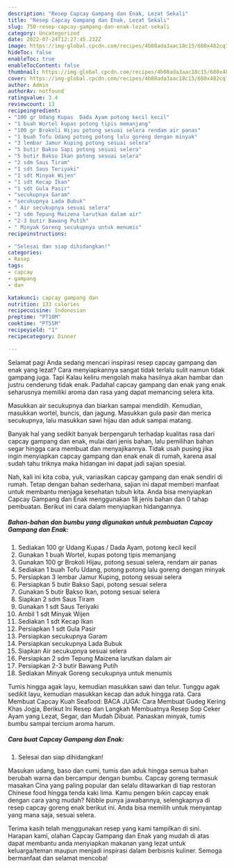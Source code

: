 ```yaml
---
description: "Resep Capcay Gampang dan Enak, Lezat Sekali"
title: "Resep Capcay Gampang dan Enak, Lezat Sekali"
slug: 750-resep-capcay-gampang-dan-enak-lezat-sekali
category: Uncategorized
date: 2022-07-24T12:27:45.232Z
image: https://img-global.cpcdn.com/recipes/4b08ada3aac18c15/680x482cq70/capcay-gampang-dan-enak-foto-resep-utama.jpg
hideToc: false
enableToc: true
enableTocContent: false
thumbnail: https://img-global.cpcdn.com/recipes/4b08ada3aac18c15/680x482cq70/capcay-gampang-dan-enak-foto-resep-utama.jpg
cover: https://img-global.cpcdn.com/recipes/4b08ada3aac18c15/680x482cq70/capcay-gampang-dan-enak-foto-resep-utama.jpg
author: Admin
authorAv: notfound
ratingvalue: 3.4
reviewcount: 13
recipeingredient:
- "100 gr Udang Kupas  Dada Ayam potong kecil kecil"
- "1 buah Wortel kupas potong tipis memanjang"
- "100 gr Brokoli Hijau potong sesuai selera rendam air panas"
- "1 buah Tofu Udang potong potong lalu goreng dengan minyak"
- "3 lembar Jamur Kuping potong sesuai selera"
- "5 butir Bakso Sapi potong sesuai selera"
- "5 butir Bakso Ikan potong sesuai selera"
- "2 sdm Saus Tiram"
- "1 sdt Saus Teriyaki"
- "1 sdt Minyak Wijen"
- "1 sdt Kecap Ikan"
- "1 sdt Gula Pasir"
- "secukupnya Garam"
- "secukupnya Lada Bubuk"
- " Air secukupnya sesuai selera"
- "2 sdm Tepung Maizena larutkan dalam air"
- "2-3 butir Bawang Putih"
- " Minyak Goreng secukupnya untuk menumis"
recipeinstructions:

- "Selesai dan siap dihidangkan!"
categories:
- Resep
tags:
- capcay
- gampang
- dan

katakunci: capcay gampang dan 
nutrition: 133 calories
recipecuisine: Indonesian
preptime: "PT10M"
cooktime: "PT55M"
recipeyield: "1"
recipecategory: Dinner

---
```



Selamat pagi Anda sedang mencari inspirasi resep capcay gampang dan enak yang lezat? Cara menyiapkannya sangat tidak terlalu sulit namun tidak gampang juga. Tapi Kalau keliru mengolah maka hasilnya akan hambar dan justru cenderung tidak enak. Padahal capcay gampang dan enak yang enak seharusnya memiliki aroma dan rasa yang dapat memancing selera kita.


Masukkan air secukupnya dan biarkan sampai mendidih. Kemudian, masukkan wortel, buncis, dan jagung. Masukkan gula pasir dan merica secukupnya, lalu masukkan sawi hijau dan aduk sampai matang.

Banyak hal yang sedikit banyak berpengaruh terhadap kualitas rasa dari capcay gampang dan enak, mulai dari jenis bahan, lalu pemilihan bahan segar hingga cara membuat dan menyajikannya. Tidak usah pusing jika ingin menyiapkan capcay gampang dan enak enak di rumah, karena asal sudah tahu triknya maka hidangan ini dapat jadi sajian spesial.


Nah, kali ini kita coba, yuk, variasikan capcay gampang dan enak sendiri di rumah. Tetap dengan bahan sederhana, sajian ini dapat memberi manfaat untuk membantu menjaga kesehatan tubuh kita. Anda bisa menyiapkan Capcay Gampang dan Enak menggunakan 18 jenis bahan dan 0 tahap pembuatan. Berikut ini cara dalam menyiapkan hidangannya.

<!--inarticleads1-->

##### Bahan-bahan dan bumbu yang digunakan untuk pembuatan Capcay Gampang dan Enak:

1. Sediakan 100 gr Udang Kupas / Dada Ayam, potong kecil kecil
1. Gunakan 1 buah Wortel, kupas potong tipis memanjang
1. Gunakan 100 gr Brokoli Hijau, potong sesuai selera, rendam air panas
1. Sediakan 1 buah Tofu Udang, potong potong lalu goreng dengan minyak
1. Persiapkan 3 lembar Jamur Kuping, potong sesuai selera
1. Persiapkan 5 butir Bakso Sapi, potong sesuai selera
1. Gunakan 5 butir Bakso Ikan, potong sesuai selera
1. Siapkan 2 sdm Saus Tiram
1. Gunakan 1 sdt Saus Teriyaki
1. Ambil 1 sdt Minyak Wijen
1. Sediakan 1 sdt Kecap Ikan
1. Persiapkan 1 sdt Gula Pasir
1. Persiapkan secukupnya Garam
1. Persiapkan secukupnya Lada Bubuk
1. Siapkan  Air secukupnya sesuai selera
1. Persiapkan 2 sdm Tepung Maizena larutkan dalam air
1. Persiapkan 2-3 butir Bawang Putih
1. Sediakan  Minyak Goreng secukupnya untuk menumis


Tumis hingga agak layu, kemudian masukkan sawi dan telur. Tunggu agak sedikit layu, kemudian masukkan kecap dan aduk hingga rata. Cara Membuat Capcay Kuah Seafood: BACA JUGA: Cara Membuat Gudeg Kering Khas Jogja, Berikut Ini Resep dan Langkah Membuatnya Resep Sop Ceker Ayam yang Lezat, Segar, dan Mudah Dibuat. Panaskan minyak, tumis bumbu sampai tercium aroma harum. 

<!--inarticleads2-->

##### Cara buat Capcay Gampang dan Enak:


1. Selesai dan siap dihidangkan!

Masukan udang, baso dan cumi, tumis dan aduk hingga semua bahan berubah warna dan bercampur dengan bumbu. Capcay goreng termasuk masakan Cina yang paling popular dan selalu ditawarkan di tiap restoran Chinese food hingga tenda kaki lima. Kamu pengen bikin capcay enak dengan cara yang mudah? Nibble punya jawabannya, selengkapnya di resep capcay goreng enak berikut ini. Anda bisa memilih untuk menyantap yang mana saja, sesuai selera. 

Terima kasih telah menggunakan resep yang kami tampilkan di sini. Harapan kami, olahan Capcay Gampang dan Enak yang mudah di atas dapat membantu anda menyiapkan makanan yang lezat untuk keluarga/teman maupun menjadi inspirasi dalam berbisnis kuliner. Semoga bermanfaat dan selamat mencoba!
